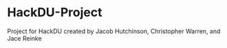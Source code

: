# HackDU-Project
Project for HackDU
created by Jacob Hutchinson, Christopher Warren, and Jace Reinke
